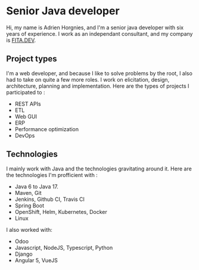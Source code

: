 # Senior Java developer

Hi, my name is Adrien Horgnies, and I'm a senior java developer with six years of experience.
I work as an independant consultant, and my company is [FITA.DEV](www.fita.dev).

## Project types

I'm a web developer, and because I like to solve problems by the root, I also had to take on quite a few more roles.
I work on elicitation, design, architecture, planning and implementation.
Here are the types of projects I participated to :

- REST APIs
- ETL
- Web GUI
- ERP
- Performance optimization
- DevOps

## Technologies

I mainly work with Java and the technologies gravitating around it.
Here are the technologies I'm profficient with :

- Java 6 to Java 17.
- Maven, Git
- Jenkins, Github CI, Travis CI
- Spring Boot
- OpenShift, Helm, Kubernetes, Docker
- Linux

I also worked with:

- Odoo
- Javascript, NodeJS, Typescript, Python
- Django
- Angular 5, VueJS
